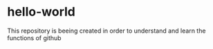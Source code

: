 # hello-world
This repository is beeing created in order to understand and learn the functions of github
